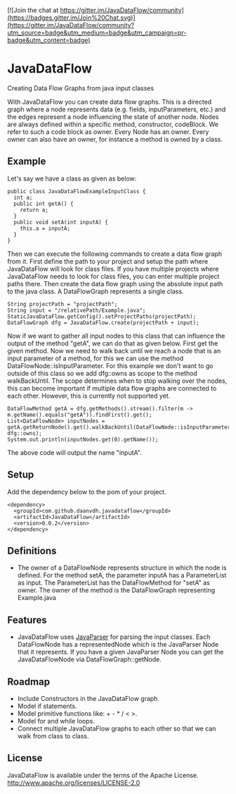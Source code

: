 [![Join the chat at https://gitter.im/JavaDataFlow/community](https://badges.gitter.im/Join%20Chat.svg)](https://gitter.im/JavaDataFlow/community?utm_source=badge&utm_medium=badge&utm_campaign=pr-badge&utm_content=badge)

# JavaDataFlow
Creating Data Flow Graphs from java input classes

With JavaDataFlow you can create data flow graphs. 
This is a directed graph where a node represents data (e.g. fields, inputParameters, etc.) and the edges represent a node influencing the state of another node.
Nodes are always defined within a specific method, constructor, codeBlock. 
We refer to such a code block as owner. 
Every Node has an owner. 
Every owner can also have an owner, for instance a method is owned by a class.


## Example

Let's say we have a class as given as below: 
	
	public class JavaDataFlowExampleInputClass {
	  int a;
	  public int getA() {
	    return a;
	  }
	  public void setA(int inputA) {
	    this.a = inputA;
	  }
	}

Then we can execute the following commands to create a data flow graph from it. 
First define the path to your project and setup the path where JavaDataFlow will look for class files. 
If you have multiple projects where JavaDataFlow needs to look for class files, you can enter multiple project paths there. 
Then create the data flow graph using the absolute input path to the java class. 
A DataFlowGraph represents a single class. 

	String projectPath = "projectPath";
	String input = "/relativePath/Example.java";
	StaticJavaDataFlow.getConfig().setProjectPaths(projectPath);
	DataFlowGraph dfg = JavaDataFlow.create(projectPath + input);
 
Now if we want to gather all input nodes to this class that can influence the output of the method "getA", we can do that as given below. 
First get the given method. 
Now we need to walk back until we reach a node that is an input parameter of a method, for this we can use the method DataFlowNode::isInputParameter. 
For this example we don't want to go outside of this class so we add dfg::owns as scope to the method walkBackUntil. 
The scope determines when to stop walking over the nodes, this can become important if multiple data flow graphs are connected to each other. 
However, this is currently not supported yet. 

	DataFlowMethod getA = dfg.getMethods().stream().filter(m -> m.getName().equals("getA")).findFirst().get();
	List<DataFlowNode> inputNodes = getA.getReturnNode().get().walkBackUntil(DataFlowNode::isInputParameter, dfg::owns);
	System.out.println(inputNodes.get(0).getName());
    
The above code will output the name "inputA". 

## Setup 
Add the dependency below to the pom of your project. 

	<dependency>
	  <groupId>com.github.daanvdh.javadataflow</groupId>
	  <artifactId>JavaDataFlow</artifactId>
	  <version>0.0.2</version>
	</dependency>

## Definitions
- The owner of a DataFlowNode represents structure in which the node is defined. 
  For the method setA, the parameter inputA has a ParameterList as input. 
  The ParameterList has the DataFlowMethod for "setA" as owner. 
  The owner of the method is the DataFlowGraph representing Example.java

## Features
- JavaDataFlow uses [JavaParser](https://github.com/javaparser/javaparser/) for parsing the input classes. 
  Each DataFlowNode has a representedNode which is the JavaParser Node that it represents. 
  If you have a given JavaParser Node you can get the JavaDataFlowNode via DataFlowGraph::getNode. 

## Roadmap
- Include Constructors in the JavaDataFlow graph. 
- Model if statements. 
- Model primitive functions like: + - * / < >. 
- Model for and while loops. 
- Connect multiple JavaDataFlow graphs to each other so that we can walk from class to class. 

## License

JavaDataFlow is available under the terms of the Apache License. http://www.apache.org/licenses/LICENSE-2.0
